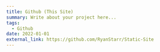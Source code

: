 ```yaml
---
title: Github (This Site)
summary: Write about your project here...
tags:
  - Github
date: 2022-01-01
external_link: https://github.com/RyanStarr/Static-Site
---
```

